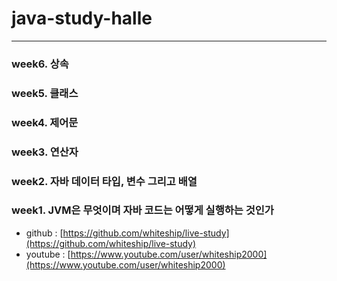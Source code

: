 # java-study-halle

------------

### week6. 상속

### week5. 클래스

### week4. 제어문

### week3. 연산자

### week2. 자바 데이터 타입, 변수 그리고 배열

### week1. JVM은 무엇이며 자바 코드는 어떻게 실행하는 것인가


* github : [https://github.com/whiteship/live-study](https://github.com/whiteship/live-study)
* youtube : [https://www.youtube.com/user/whiteship2000](https://www.youtube.com/user/whiteship2000)
